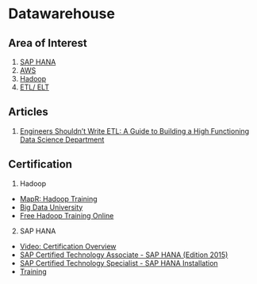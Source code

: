 # Datawarehouse



## Area of Interest
1. [SAP HANA]()
2. [AWS]()
3. [Hadoop]()
4. [ETL/ ELT]()



## Articles
1. [Engineers Shouldn’t Write ETL: A Guide to Building a High Functioning Data Science Department](https://multithreaded.stitchfix.com/blog/2016/03/16/engineers-shouldnt-write-etl/)



## Certification
1. Hadoop
  * [MapR: Hadoop Training](https://www.mapr.com/services/mapr-academy/big-data-hadoop-online-training-all)
  * [Big Data University](https://bigdatauniversity.com/)
  * [Free Hadoop Training Online](http://www.tomsitpro.com/articles/free-hadoop-training-online,1-2074.html)
2. SAP HANA
  * [Video: Certification Overview](https://www.youtube.com/watch?v=GZa0GXwE9Mc)
  * [SAP Certified Technology Associate - SAP HANA (Edition 2015)](https://training.sap.com/shop/certification/c_hanatec151-sap-certified-technology-associate---sap-hana-edition-2015-g/)
  * [SAP Certified Technology Specialist - SAP HANA Installation](https://training.sap.com/shop/certification/e_hanains151-sap-certified-technology-specialist---sap-hana-installation-edition-2015-g/)
  * [Training](http://www.itconductor.com/blog/what-i-learned-completing-3-sap-hana-certification-exams-in-10-days)